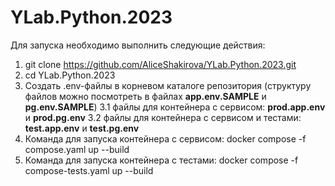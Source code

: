 # YLab.Python.2023

Для запуска необходимо выполнить следующие действия:
1. git clone https://github.com/AliceShakirova/YLab.Python.2023.git
2. cd YLab.Python.2023
3. Создать .env-файлы в корневом каталоге репозитория (структуру файлов можно посмотреть в файлах **app.env.SAMPLE** и **pg.env.SAMPLE**)
3.1 файлы для контейнера с сервисом: **prod.app.env** и **prod.pg.env**
3.2 файлы для контейнера с сервисом и тестами: **test.app.env** и **test.pg.env**
4. Команда для запуска контейнера с сервисом:
    docker compose -f compose.yaml up --build
5. Команда для запуска контейнера с тестами:
    docker compose -f compose-tests.yaml up --build
